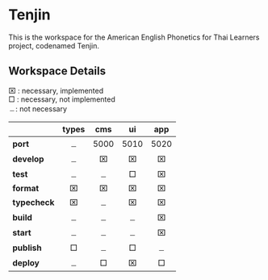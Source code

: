 # Tenjin

This is the workspace for the American English Phonetics for Thai Learners project, codenamed Tenjin.

## Workspace Details

⌧ : necessary, implemented  
□ : necessary, not implemented  
﹘: not necessary  

|               | types |  cms |  ui  |  app |
|---------------|:-----:|:----:|:----:|:----:|
| **port**      |   ﹘  | 5000 | 5010 | 5020 |
| **develop**   |   ﹘  |   ⌧  |   ⌧  |   ⌧  |
| **test**      |   ﹘  |  ﹘  |   □  |   ⌧  |
| **format**    |   ⌧   |   ⌧  |   ⌧  |   ⌧  |
| **typecheck** |   ⌧   |  ﹘  |   ⌧  |   ⌧  |
| **build**     |   ﹘  |  ﹘  |  ﹘  |   ⌧  |
| **start**     |   ﹘  |  ﹘  |  ﹘  |   ⌧  |
| **publish**   |   □   |  ﹘  |   □  |  ﹘  |
| **deploy**    |   ﹘  |   □  |   ⌧  |   □  |
